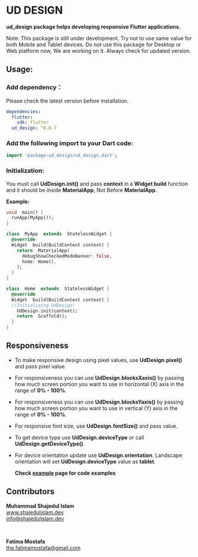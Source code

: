 # UD DESIGN

**ud_design package helps developing responsive Flutter applications.**

Note: This package is still under development. Try not to use same value for both Mobile and Tablet devices. Do not use this package for Desktop or Web platform now, We are working on it. Always check for updated version.


## Usage:

### Add dependency：

Please check the latest version before installation.

```yaml
dependencies:
  flutter:
    sdk: flutter
  ud_design: ^0.0.7
```

### Add the following import to your Dart code:

```dart
import 'package:ud_design/ud_design.dart';
```


### Initialization:

You must call **UdDesign.init()** and pass **context** in a **Widget build** function and it should be inside **MaterialApp**, Not Before **MaterialApp**.

**Example:**

```dart
void  main() {
  runApp(MyApp());
}

class  MyApp  extends  StatelessWidget {
  @override
  Widget  build(BuildContext context) {
    return  MaterialApp(
      debugShowCheckedModeBanner: false,
      home: Home(),
    );
  }
}

class  Home  extends  StatelessWidget {
  @override
  Widget  build(BuildContext context) {
  //Initializing UdDesign!
    UdDesign.init(context);
    return  Scaffold();
  }
}
```


## Responsiveness

* To make responsive design using pixel values, use **UdDesign.pixel()** and pass pixel value.

* For responsiveness you can use **UdDesign.blocksXaxis()** by passing how much screen portion you want to use in horizontal (X) axis in the range of **0% - 100%**.

* For responsiveness you can use **UdDesign.blocksYaxis()** by passing how much screen portion you want to use in vertical (Y) axis in the range of **0% - 100%**.

* For responsive font size, use  **UdDesign.fontSize()** and pass value.

* To get device type use **UdDesign.deviceType** or call **UdDesign.getDeviceType()**.

* For device orientation update use **UdDesign.orientation**. Landscape orientation will set **UdDesign.deviceType** value as **tablet**.

	**Check [example](https://pub.dev/packages/ud_design/example) page for code examples**


## Contributors

**Muhammad Shajedul Islam** <br>
www.shajedulislam.dev <br>
info@shajedulislam.dev

<br>

**Fatima Mostafa** <br>
the.fatimamostafa@gmail.com

